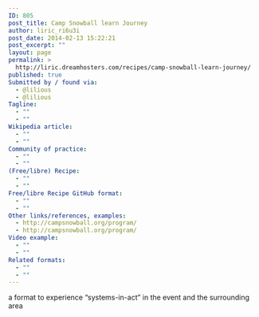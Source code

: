 ```yaml
---
ID: 805
post_title: Camp Snowball learn Journey
author: liric_ri6u3i
post_date: 2014-02-13 15:22:21
post_excerpt: ""
layout: page
permalink: >
  http://liric.dreamhosters.com/recipes/camp-snowball-learn-journey/
published: true
Submitted by / found via:
  - @lilious
  - @lilious
Tagline:
  - ""
  - ""
Wikipedia article:
  - ""
  - ""
Community of practice:
  - ""
  - ""
(Free/libre) Recipe:
  - ""
  - ""
Free/libre Recipe GitHub format:
  - ""
  - ""
Other links/references, examples:
  - http://campsnowball.org/program/
  - http://campsnowball.org/program/
Video example:
  - ""
  - ""
Related formats:
  - ""
  - ""
---
```

 a format to experience “systems-in-act” in the event and the surrounding area